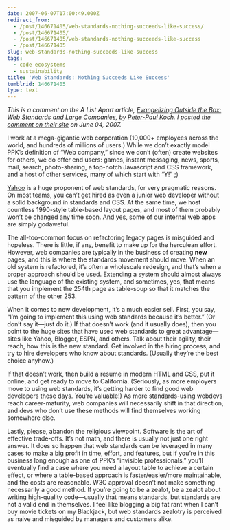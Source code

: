 ```yaml
---
date: 2007-06-07T17:00:49.000Z
redirect_from:
  - /post/146671405/web-standards-nothing-succeeds-like-success/
  - /post/146671405/
  - /post/146671405/web-standards-nothing-succeeds-like-success
  - /post/146671405
slug: web-standards-nothing-succeeds-like-success
tags:
  - code ecosystems
  - sustainability
title: 'Web Standards: Nothing Succeeds Like Success'
tumblrid: 146671405
type: text
---
```

<p><cite>This is a comment on the A List Apart article, <a href="http://www.alistapart.com/articles/standardsandcompanies/">Evangelizing Outside the Box: Web Standards and Large Companies</a>, by <a href="http://www.alistapart.com/authors/k/peterpaulkoch">Peter-Paul Koch</a>.  I posted <a href="http://www.alistapart.com/comments/standardsandcompanies?page=3#28">the comment on their site</a> on June 04, 2007.</cite></p>

<p>I work at a mega-gigantic web corporation (10,000+ employees across the world, and hundreds of millions of users.) While we don&rsquo;t exactly model PPK&rsquo;s definition of &ldquo;Web company,&rdquo; since we don&rsquo;t (often) create websites for others, we do offer end users: games, instant messaging, news, sports, mail, search, photo-sharing, a top-notch Javascript and CSS framework, and a host of other services, many of which start with &ldquo;Y!&rdquo; ;)</p>

<p><a href="http://www.yahoo.com">Yahoo</a> is a huge proponent of web standards, for very pragmatic reasons. On most teams, you can&rsquo;t get hired as even a junior web developer without a solid background in standards and CSS. At the same time, we host countless 1990-style table-based layout pages, and most of them probably won&rsquo;t be changed any time soon. And yes, some of our internal web apps are simply godaweful.</p>

<p>The all-too-common focus on refactoring legacy pages is misguided and hopeless. There is little, if any, benefit to make up for the herculean effort. However, web companies are typically in the business of creating <strong>new</strong> pages, and this is where the standards movement should move. When an old system is refactored, it&rsquo;s often a wholescale redesign, and that&rsquo;s when a proper approach should be used. Extending a system should almost always use the language of the existing system, and sometimes, yes, that means that you implement the 254th page as table-soup so that it matches the pattern of the other 253.</p>

<p>When it comes to new development, it&rsquo;s a much easier sell. First, you say, &ldquo;I&rsquo;m going to implement this using web standards because it&rsquo;s better.&rdquo; (Or don&rsquo;t say it—just do it.) If that doesn&rsquo;t work (and it usually does), then you point to the huge sites that have used web standards to great advantage—sites like Yahoo, Blogger, ESPN, and others. Talk about their agility, their reach, how this is the new standard. Get involved in the hiring process, and try to hire developers who know about standards. (Usually they&rsquo;re the best choice anyhow.)</p>

<p>If that doesn&rsquo;t work, then build a resume in modern HTML and CSS, put it online, and get ready to move to California. (Seriously, as more employers move to using web standards, it&rsquo;s getting harder to find good web developers these days. You&rsquo;re valuable!) As more standards-using webdevs reach career-maturity, web companies will necessarily shift in that direction, and devs who don&rsquo;t use these methods will find themselves working somewhere else.</p>

<p>Lastly, please, abandon the religious viewpoint. Software is the art of effective trade-offs. It&rsquo;s not math, and there is usually not just one right answer. It does so happen that web standards can be leveraged in many cases to make a big profit in time, effort, and features, but if you&rsquo;re in this business long enough as one of PPK&rsquo;s &ldquo;invisible professionals,&rdquo; you&rsquo;ll eventually find a case where you need a layout table to achieve a certain effect, or where a table-based approach is faster/easier/more maintainable, and the costs are reasonable. W3C approval doesn&rsquo;t not make something necessarily a good method. If you&rsquo;re going to be a zealot, be a zealot about writing high-quality code—usually that means standards, but standards are not a valid end in themselves. I feel like blogging a big fat rant when I can&rsquo;t buy movie tickets on my Blackjack, but web standards zealotry is perceived as naive and misguided by managers and customers alike.</p>
